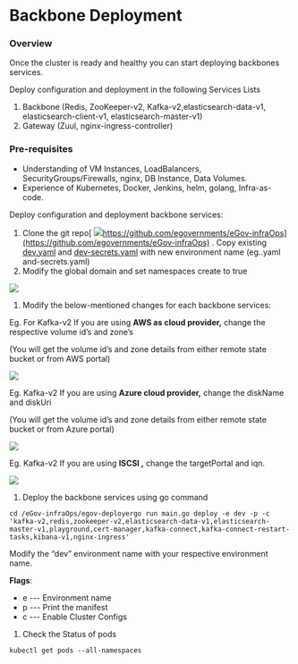 # Backbone Deployment

### Overview

Once the cluster is ready and healthy you can start deploying backbones services.

Deploy configuration and deployment in the following Services Lists

1. Backbone (Redis, ZooKeeper-v2, Kafka-v2,elasticsearch-data-v1, elasticsearch-client-v1, elasticsearch-master-v1)
2. Gateway (Zuul, nginx-ingress-controller)

### Pre-requisites

* Understanding of VM Instances, LoadBalancers, SecurityGroups/Firewalls, nginx, DB Instance, Data Volumes.
* Experience of Kubernetes, Docker, Jenkins, helm, golang, Infra-as-code.

Deploy configuration and deployment backbone services:

1. Clone the git repo[ ![](https://github.githubassets.com/favicon.ico)https://github.com/egovernments/eGov-infraOps](https://github.com/egovernments/eGov-infraOps) . Copy existing [dev.yaml](https://github.com/egovernments/eGov-infraOps/blob/master/helm/environments/dev.yaml) and [dev-secrets.yaml](https://github.com/egovernments/eGov-infraOps/blob/master/helm/environments/dev-secrets.yaml) with new environment name (eg..yaml and-secrets.yaml)
2. Modify the global domain and set namespaces create to true

![](https://gblobscdn.gitbook.com/assets%2F-MERG\_iQW5oN4ukgXP8K%2F-MGrj6BrCyQtBc7G4ijs%2F-MGrupRtrQfYiFoTL3XU%2Fimage.png?alt=media\&token=8a640c33-f38c-4580-bf8c-caa157f34b6b)

1. Modify the below-mentioned changes for each backbone services:

Eg. For Kafka-v2 If you are using **AWS as cloud provider,** change the respective volume id’s and zone’s

(You will get the volume id’s and zone details from either remote state bucket or from AWS portal)

![](https://gblobscdn.gitbook.com/assets%2F-MERG\_iQW5oN4ukgXP8K%2F-MGrj6BrCyQtBc7G4ijs%2F-MGruyV9kiA\_\_4LV9Lk4%2Fimage.png?alt=media\&token=2cc00446-64c9-4f9f-8ac8-867e064ffc44)

Eg. Kafka-v2 If you are using **Azure cloud provider,** change the diskName and diskUri

(You will get the volume id’s and zone details from either remote state bucket or from Azure portal)

![](https://gblobscdn.gitbook.com/assets%2F-MERG\_iQW5oN4ukgXP8K%2F-MGrj6BrCyQtBc7G4ijs%2F-MGrv51muGFmWUGyVBK3%2Fimage.png?alt=media\&token=60131808-5004-463e-861c-9d777d32f09e)

Eg. Kafka-v2 If you are using **ISCSI ,** change the targetPortal and iqn.

![](https://gblobscdn.gitbook.com/assets%2F-MERG\_iQW5oN4ukgXP8K%2F-MGrj6BrCyQtBc7G4ijs%2F-MGrv9UA0Up-YonBuNxS%2Fimage.png?alt=media\&token=aabe3f81-21a0-4973-be51-d2648a4f914d)

1. Deploy the backbone services using go command

```
cd /eGov-infraOps/egov-deployergo run main.go deploy -e dev -p -c 'kafka-v2,redis,zookeeper-v2,elasticsearch-data-v1,elasticsearch-master-v1,playground,cert-manager,kafka-connect,kafka-connect-restart-tasks,kibana-v1,nginx-ingress'
```

Modify the “dev” environment name with your respective environment name.

**Flags**:

* e --- Environment name
* p --- Print the manifest
* c --- Enable Cluster Configs

1. Check the Status of pods

```
kubectl get pods --all-namespaces
```

